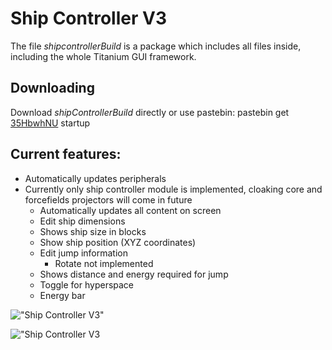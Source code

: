# Ship Controller V3
The file _shipcontrollerBuild_ is a package which includes all files inside, including the whole Titanium GUI framework. 

## Downloading
Download _shipControllerBuild_ directly or use pastebin: pastebin get [35HbwhNU](https://pastebin.com/35HbwhNU) startup

## Current features:
* Automatically updates peripherals
* Currently only ship controller module is implemented, cloaking core and forcefields projectors will come in future
  * Automatically updates all content on screen
  * Edit ship dimensions
  * Shows ship size in blocks
  * Show ship position (XYZ coordinates)
  * Edit jump information
      * Rotate not implemented
  * Shows distance and energy required for jump
  * Toggle for hyperspace
  * Energy bar

!["Ship Controller V3"](http://i.imgur.com/Fl5ctHj.png "Ship Controller V3")

!["Ship Controller V3](https://zippy.gfycat.com/HideousKlutzyDaddylonglegs.gif "Ship Controller V3")
